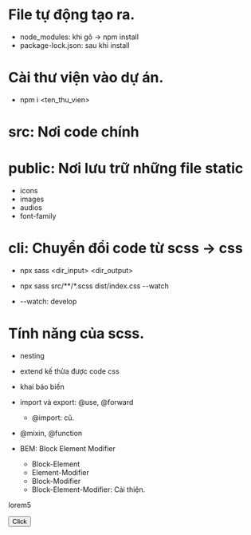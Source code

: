 # File tự động tạo ra.
- node_modules: khi gõ -> npm install
- package-lock.json: sau khi install

# Cài thư viện vào dự án.
- npm i <ten_thu_vien>

# src: Nơi code chính
# public: Nơi lưu trữ những file static
- icons
- images
- audios
- font-family


# cli: Chuyển đổi code từ scss -> css
- npx sass <dir_input> <dir_output>

- npx sass src/**/*.scss dist/index.css --watch
- --watch: develop

# Tính năng của scss.
- nesting
- extend kế thừa được code css
- khai báo biến
- import và export: @use, @forward
    - @import: cũ.
- @mixin, @function

- BEM: Block Element Modifier
    - Block-Element
    - Element-Modifier
    - Block-Modifier
    - Block-Element-Modifier: Cải thiện.

<div class='nav d-flex bgc-primary p-2 mt-2 d-flex'>
    <p class='nav-item fz-sm clr-success d-flex'>lorem5</p>
    <button class='block-element-button block-element-button__success'>Click</button>
</div>
